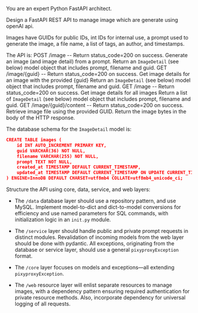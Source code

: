 You are an expert Python FastAPI architect.

Design a FastAPI REST API to manage image which are generate using openAI api.

Images have GUIDs for public IDs, int IDs for internal use,
a prompt used to generate the image, a file name, a list of tags, an author, and timestamps.


The API is:
POST /image --	Return status_code=200 on success.	Generate an image (and image detail) from a prompt.	Return an `ImageDetail` (see below)  model object that includes prompt, filename and guid.
GET /image/{guid} --	Return status_code=200 on success.	Get image details for an image with the provided {guid}	Return an `ImageDetail` (see below)  model object that includes prompt, filename and guid.
GET /image --	Return status_code=200 on success.	Get image details for all images	Return a list of `ImageDetail` (see below)  model object that includes prompt, filename and guid.
GET /image/{guid}/content --	Return status_code=200 on success.	Retrieve image file using the provided GUID.	Return the image bytes in the body of the HTTP response.

The database schema for the `ImageDetail` model is:
```json
CREATE TABLE images (
    id INT AUTO_INCREMENT PRIMARY KEY,
    guid VARCHAR(36) NOT NULL,
    filename VARCHAR(255) NOT NULL,
    prompt TEXT NOT NULL,
    created_at TIMESTAMP DEFAULT CURRENT_TIMESTAMP,
    updated_at TIMESTAMP DEFAULT CURRENT_TIMESTAMP ON UPDATE CURRENT_TIMESTAMP
) ENGINE=InnoDB DEFAULT CHARSET=utf8mb4 COLLATE=utf8mb4_unicode_ci;
```

Structure the API using core, data, service, and web layers:

- The `/data` database layer should use a repository pattern, and use MySQL.
  Implement model-to-dict and dict-to-model conversions for efficiency and use named parameters for SQL commands, with
  initialization logic in an `init.py` module.

- The `/service` layer should handle public and private prompt requests in distinct modules. Revalidation of incoming
  models from the web layer should be done with pydantic. All exceptions, originating from the database or service
  layer, should use a general `pixyproxyException` format.

- The `/core` layer focuses on models and exceptions—all extending `pixyproxyException`.

- The `/web` resource layer will enlist separate resources to manage images, with a dependency
  pattern ensuring required authentication for private resource methods. Also, incorporate dependency for universal
  logging of all requests.
